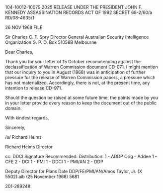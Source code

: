 104-10012-10079 2025 RELEASE UNDER THE PRESIDENT JOHN F. KENNEDY ASSASSINATION RECORDS ACT OF 1992
SECRET
68-2/60/a
RD/08-4635/1

26 NOV 1968
FILE

Sir Charles C. F. Spry
Director General
Australian Security Intelligence Organization
G. P. O. Box 51058B
Melbourne

Dear Charles,

Thank you for your letter of 15 October
recommending against the declassification of
Warren Commission document CD-071. I might
mention that our inquiry to you in August (1968)
was in anticipation of further pressure for the
release of Warren Commission papers, a pressure
which has not materialized. Accordingly, there is
not, at the present time, any intention to release
CD-971.

Should the question be raised at some future
time, the points made by you in your letter provide
every reason to keep the document out of the
public domain.

With kindest regards,

Sincerely,

/s/ Richard Helms

Richard Helms
Director

cc: DDCI
Signature Recommended:
Distribution:
1 - ADDP  Orig - Addee
1 - CFE 2 - DCI
1 - PMI  1 - DDCI
1 - PMI/AN 2 - DDP

Deputy Director for Plans
Date
DDP/FE/PMI/AN/Amos Taylor, Jr. (X 5502):aib (25 November 1968)
5681

201-289248
